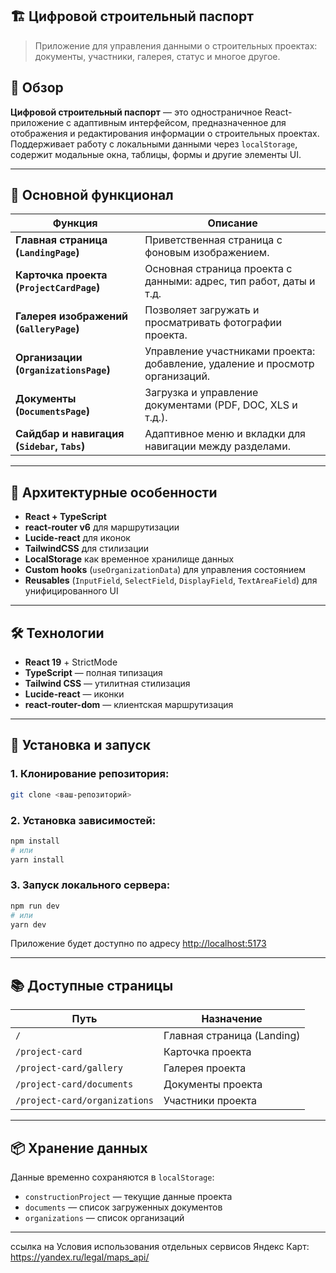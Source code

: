 ## 🏗️ Цифровой строительный паспорт

> Приложение для управления данными о строительных проектах: документы, участники, галерея, статус и многое другое.

## 📌 Обзор

**Цифровой строительный паспорт** — это одностраничное React-приложение с адаптивным интерфейсом, предназначенное для отображения и редактирования информации о строительных проектах.  
Поддерживает работу с локальными данными через `localStorage`, содержит модальные окна, таблицы, формы и другие элементы UI.

---

## 🔧 Основной функционал

| Функция | Описание |
|--------|----------|
| **Главная страница (`LandingPage`)** | Приветственная страница с фоновым изображением. |
| **Карточка проекта (`ProjectCardPage`)** | Основная страница проекта с данными: адрес, тип работ, даты и т.д. |
| **Галерея изображений (`GalleryPage`)** | Позволяет загружать и просматривать фотографии проекта. |
| **Организации (`OrganizationsPage`)** | Управление участниками проекта: добавление, удаление и просмотр организаций. |
| **Документы (`DocumentsPage`)** | Загрузка и управление документами (PDF, DOC, XLS и т.д.). |
| **Сайдбар и навигация (`Sidebar`, `Tabs`)** | Адаптивное меню и вкладки для навигации между разделами. |

---

## 🧩 Архитектурные особенности

- **React + TypeScript**
- **react-router v6** для маршрутизации
- **Lucide-react** для иконок
- **TailwindCSS** для стилизации
- **LocalStorage** как временное хранилище данных
- **Custom hooks** (`useOrganizationData`) для управления состоянием
- **Reusables** (`InputField`, `SelectField`, `DisplayField`, `TextAreaField`) для унифицированного UI

---

## 🛠️ Технологии

- **React 19** + StrictMode
- **TypeScript** — полная типизация
- **Tailwind CSS** — утилитная стилизация
- **Lucide-react** — иконки
- **react-router-dom** — клиентская маршрутизация

---

## 🚀 Установка и запуск

### 1. Клонирование репозитория:

```bash
git clone <ваш-репозиторий>
```

### 2. Установка зависимостей:

```bash
npm install
# или
yarn install
```

### 3. Запуск локального сервера:

```bash
npm run dev
# или
yarn dev
```

Приложение будет доступно по адресу [http://localhost:5173](http://localhost:5173)

---

## 📚 Доступные страницы

| Путь | Назначение |
|------|------------|
| `/` | Главная страница (Landing) |
| `/project-card` | Карточка проекта |
| `/project-card/gallery` | Галерея проекта |
| `/project-card/documents` | Документы проекта |
| `/project-card/organizations` | Участники проекта |

---


## 📦 Хранение данных

Данные временно сохраняются в `localStorage`:

- `constructionProject` — текущие данные проекта
- `documents` — список загруженных документов
- `organizations` — список организаций

---

 ссылка на Условия использования отдельных сервисов Яндекс Карт:
https://yandex.ru/legal/maps_api/

